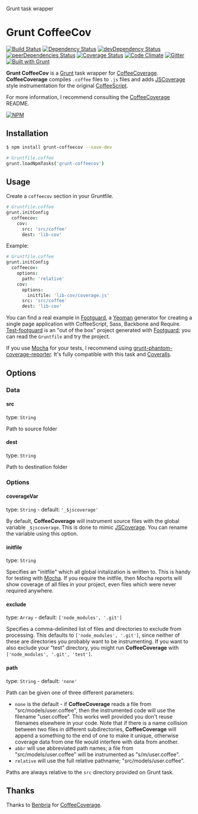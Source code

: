 Grunt task wrapper

# Grunt CoffeeCov

[![Build Status](https://travis-ci.org/mazerte/grunt-coffeecov.png?branch=master)](https://travis-ci.org/mazerte/grunt-coffeecov)
[![Dependency Status](https://david-dm.org/mazerte/grunt-coffeecov.svg)](https://david-dm.org/mazerte/grunt-coffeecov)
[![devDependency Status](https://david-dm.org/mazerte/grunt-coffeecov/dev-status.svg)](https://david-dm.org/mazerte/grunt-coffeecov#info=devDependencies)
[![peerDependencies Status](https://david-dm.org/mazert/grunt-coffeecov/peer-status.svg)](https://david-dm.org/mazert/grunt-coffeecov?type=peer)
[![Coverage Status](https://img.shields.io/coveralls/mazerte/grunt-coffeecov.svg)](https://coveralls.io/r/mazerte/grunt-coffeecov)
[![Code Climate](https://codeclimate.com/github/mazerte/grunt-coffeecov.png)](https://codeclimate.com/github/mazerte/grunt-coffeecov)
[![Gitter](https://badges.gitter.im/mazerte/grunt-coffeecov.svg)](https://gitter.im/mazerte/grunt-coffeecov?utm_source=badge&utm_medium=badge&utm_campaign=pr-badge)
[![Built with Grunt](https://cdn.gruntjs.com/builtwith.png)](https://gruntjs.com/)

**Grunt CoffeeCov** is a [Grunt][] task wrapper for [CoffeeCoverage][].
**CoffeeCoverage** compiles `.coffee` files to `.js` files and adds
[JSCoverage][] style instrumentation for the original [CoffeeScript][].

For more information, I recommend consulting the [CoffeeCoverage][] README.

[![NPM](https://nodei.co/npm/grunt-coffeecov.png?downloads=true&stars=true)](https://nodei.co/npm/grunt-coffeecov/) 

## Installation

```bash
$ npm install grunt-coffeecov --save-dev
```

```coffeescript
# Gruntfile.coffee
grunt.loadNpmTasks('grunt-coffeecov')
```

## Usage

Create a `coffeecov` section in your Gruntfile.

```coffeescript
# Gruntfile.coffee
grunt.initConfig
  coffeecov:
    cov:
      src: 'src/coffee'
      dest: 'lib-cov'
```

Example:

```coffeescript
# Gruntfile.coffee
grunt.initConfig
  coffeecov:
    options:
      path: 'relative'
    cov:
      options:
        initfile: 'lib-cov/coverage.js'
      src: 'src/coffee'
      dest: 'lib-cov'
```

You can find a real example in [Footguard][], a [Yeoman][] generator for
creating a single page application with CoffeeScript, Sass, Backbone and
Require. [Test-footguard][] is an "out of the box" project generated with
[Footguard][]; you can read the `Gruntfile` and try the project. 

If you use [Mocha][] for your tests, I recommend using
[grunt-phantom-coverage-reporter][]. It's fully compatible with this task
and [Coveralls][].

## Options

### Data

#### src

type: `String`

Path to source folder

#### dest

type: `String`

Path to destination folder

### Options

#### coverageVar

type: `String` - default: `'_$jscoverage'`

By default, **CoffeeCoverage** will instrument source files with the global
variable `_$jscoverage`. This is done to mimic [JSCoverage][]. You can rename
the variable using this option.

#### initfile

type: `String`

Specifies an "initfile" which all global initalization is written to. This is
handy for testing with [Mocha][]. If you require the initfile, then Mocha
reports will show coverage of all files in your project, even files which were
never required anywhere.

#### exclude

type: `Array` - default: `['node_modules', '.git']`

Specifies a comma-delimited list of files and directories to exclude from
processing. This defaults to `['node_modules', '.git']`, since neither of these
are directories you probably want to be instrumenting. If you want to also
exclude your "test" directory, you might run **CoffeeCoverage** with
`['node_modules', '.git', 'test']`.

#### path

type: `String` - default: `'none'`

Path can be given one of three different parameters:

 - `none` is the default - if **CoffeeCoverage** reads a file from
   "src/models/user.coffee", then the instrumented code will use the filename
   "user.coffee". This works well provided you don't reuse filenames elsewhere
   in your code.  Note that if there is a name collision between two files in
   different subdirectories, **CoffeeCoverage** will append a something to the
   end of one to make it unique, otherwise coverage data from one file would
   interfere with data from another.
 - `abbr` will use abbreviated path names; a file from
   "src/models/user.coffee" will be instrumented as "s/m/user.coffee".
 - `relative` will use the full relative pathname; "src/models/user.coffee".

Paths are always relative to the `src` directory provided on Grunt task.

## Thanks

Thanks to [Benbria][] for [CoffeeCoverage][].


[Grunt]: https://gruntjs.com/
[Benbria]: https://github.com/benbria/
[CoffeeCoverage]: https://github.com/benbria/coffee-coverage/
[JSCoverage]: https://siliconforks.com/jscoverage/
[CoffeeScript]: http://coffeescript.org/
[Mocha]: https://mochajs.org/
[Coveralls]: https://coveralls.io/
[Yeoman]: http://yeoman.io/
[Footguard]: https://github.com/mazerte/generator-footguard/
[Test-footguard]: https://github.com/mazerte/test-footguard/
[grunt-phantom-coverage-reporter]: https://github.com/mazerte/mocha-phantom-coverage-reporter/

